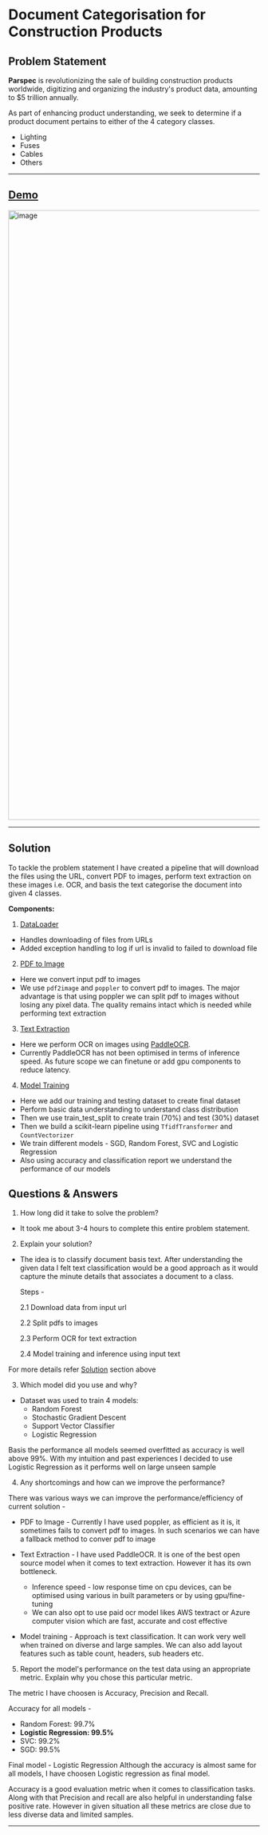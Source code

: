 # Document Categorisation for Construction Products

## Problem Statement

**Parspec** is revolutionizing the sale of building construction products worldwide, digitizing and organizing the industry's product data, amounting to $5 trillion annually.

As part of enhancing product understanding, we seek to determine if a product document pertains to either of the 4 category classes.
- Lighting
- Fuses
- Cables
- Others

---

## [Demo](https://huggingface.co/spaces/HimankJ/SmartDocumentClassifier)

<img width="1219" alt="image" src="https://github.com/user-attachments/assets/6081e3ce-d274-4ee3-a95c-25fbfad48100" />

---

## Solution

To tackle the problem statement I have created a pipeline that will download the files using the URL, convert PDF to images, perform text extraction on these images i.e. OCR, and basis the text categorise the document into given 4 classes.

**Components:**

1. [DataLoader](classifier/src/data_loader.py)
- Handles downloading of files from URLs
- Added exception handling to log if url is invalid to failed to download file

2. [PDF to Image](classifier/src/pdf_img_convert.py)
- Here we convert input pdf to images
- We use `pdf2image` and `poppler` to convert pdf to images. The major advantage is that using poppler we can split pdf to images without losing any pixel data. The quality remains intact which is needed while performing text extraction

3. [Text Extraction](classifier/src/text_extractor.py)
- Here we perform OCR on images using [PaddleOCR](https://github.com/PaddlePaddle/PaddleOCR). 
- Currently PaddleOCR has not been optimised in terms of inference speed. As future scope we can finetune or add gpu components to reduce latency.

4. [Model Training](classifier/src/training.ipynb)
- Here we add our training and testing dataset to create final dataset
- Perform basic data understanding to understand class distribution
- Then we use train_test_split to create train (70%) and test (30%) dataset
- Then we build a scikit-learn pipeline using `TfidfTransformer` and `CountVectorizer`
- We train different models - SGD, Random Forest, SVC and Logistic Regression
- Also using accuracy and classification report we understand the performance of our models

## Questions & Answers

1. How long did it take to solve the problem?
- It took me about 3-4 hours to complete this entire problem statement. 

2. Explain your solution?
- The idea is to classify document basis text. After understanding the given data I felt text classification would be a good approach as it would capture the minute details that associates a document to a class. 

    Steps -
  
    2.1 Download data from input url
    
    2.2 Split pdfs to images
    
    2.3 Perform OCR for text extraction
    
    2.4 Model training and inference using input text
    
For more details refer [Solution](#solution) section above

3. Which model did you use and why?
- Dataset was used to train 4 models:
    - Random Forest
    - Stochastic Gradient Descent
    - Support Vector Classifier
    - Logistic Regression

Basis the performance all models seemed overfitted as accuracy is well above 99%. With my intuition and past experiences I decided to use Logistic Regression as it performs well on large unseen sample

4. Any shortcomings and how can we improve the performance?

There was various ways we can improve the performance/efficiency of current solution - 
- PDF to Image - Currently I have used poppler, as efficient as it is, it sometimes fails to convert pdf to images. In such scenarios we can have a fallback method to conver pdf to image

- Text Extraction - I have used PaddleOCR. It is one of the best open source model when it comes to text extraction. However it has its own bottleneck.

    - Inference speed - low response time on cpu devices, can be optimised using various in built parameters or by using gpu/fine-tuning
    - We can also opt to use paid ocr model likes AWS textract or Azure computer vision which are fast, accurate and cost effective

- Model training - Approach is text classification. It can work very well when trained on diverse and large samples. We can also add layout features such as table count, headers, sub headers etc.

5. Report the model's performance on the test data using an appropriate
metric. Explain why you chose this particular metric.

The metric I have choosen is Accuracy, Precision and Recall.

Accuracy for all models - 
- Random Forest: 99.7%
- **Logistic Regression: 99.5%**
- SVC: 99.2%
- SGD: 99.5%

Final model - Logistic Regression
Although the accuracy is almost same for all models, I have choosen Logistic regression as final model. 

Accuracy is a good evaluation metric when it comes to classification tasks. Along with that Precision and recall are also helpful in understanding false positive rate. However in given situation all these metrics are close due to less diverse data and limited samples.

---
